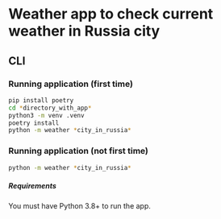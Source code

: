 # Weather app to check current weather in Russia city


## CLI
### Running application (first time)
```sh
pip install poetry
cd *directory_with_app*
python3 -m venv .venv
poetry install
python -m weather *city_in_russia*
```
### Running application (not first time)
```sh
python -m weather *city_in_russia*
```

##### Requirements
You must have Python 3.8+ to run the app.
